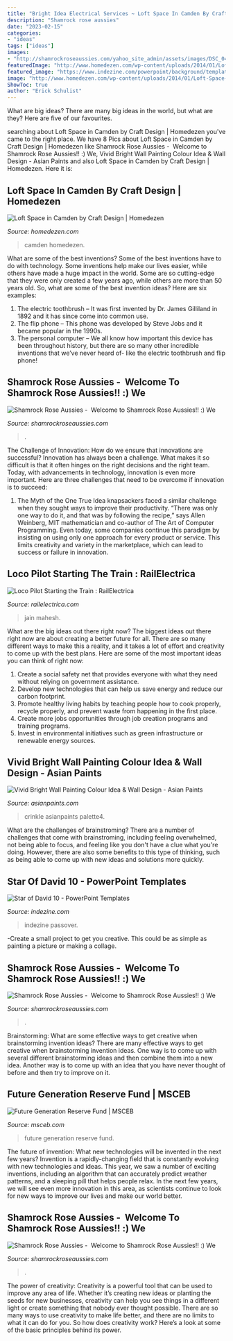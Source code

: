 ```yaml
---
title: "Bright Idea Electrical Services ~ Loft Space In Camden By Craft Design"
description: "Shamrock rose aussies"
date: "2023-02-15"
categories:
- "ideas"
tags: ["ideas"]
images:
- "http://shamrockroseaussies.com/yahoo_site_admin/assets/images/DSC_0433.265234316_std.JPG"
featuredImage: "http://www.homedezen.com/wp-content/uploads/2014/01/Loft-Space-in-Camden-by-Craft-Design-08.jpg"
featured_image: "https://www.indezine.com/powerpoint/background/templates/t_ind_3872a.jpg"
image: "http://www.homedezen.com/wp-content/uploads/2014/01/Loft-Space-in-Camden-by-Craft-Design-08.jpg"
ShowToc: true
author: "Erick Schulist"
---
```



What are big ideas?
There are many big ideas in the world, but what are they? Here are five of our favourites.

	

		
searching about Loft Space in Camden by Craft Design | Homedezen you've came to the right place. We have 8 Pics about Loft Space in Camden by Craft Design | Homedezen like Shamrock Rose Aussies - ﻿﻿﻿ Welcome to Shamrock Rose Aussies!! :) We, Vivid Bright Wall Painting Colour Idea &amp; Wall Design - Asian Paints and also Loft Space in Camden by Craft Design | Homedezen. Here it is:
		
    
## Loft Space In Camden By Craft Design | Homedezen

<img loading=lazy src="http://www.homedezen.com/wp-content/uploads/2014/01/Loft-Space-in-Camden-by-Craft-Design-08.jpg" onerror="this.onerror=null;this.src='https://tse1.mm.bing.net/th?id=OIP.BoIrX3wEeuTkXkF3h_8qjAHaFn&amp;pid=15.1';" alt="Loft Space in Camden by Craft Design | Homedezen">

_Source: homedezen.com_

>camden homedezen. 

	

What are some of the best inventions?
Some of the best inventions have to do with technology. Some inventions help make our lives easier, while others have made a huge impact in the world. Some are so cutting-edge that they were only created a few years ago, while others are more than 50 years old. So, what are some of the best invention ideas? Here are six examples: 
1) The electric toothbrush – It was first invented by Dr. James Gilliland in 1892 and it has since come into common use.
2) The flip phone – This phone was developed by Steve Jobs and it became popular in the 1990s.
3) The personal computer – We all know how important this device has been throughout history, but there are so many other incredible inventions that we’ve never heard of- like the electric toothbrush and flip phone!

    
## Shamrock Rose Aussies - ﻿﻿﻿ Welcome To Shamrock Rose Aussies!! :) We

<img loading=lazy src="http://shamrockroseaussies.com/yahoo_site_admin/assets/images/DSC_0061.262180039_std.JPG" onerror="this.onerror=null;this.src='https://tse4.mm.bing.net/th?id=OIP.F8ke_kyOo-K187VSgFiNLQHaFR&amp;pid=15.1';" alt="Shamrock Rose Aussies - ﻿﻿﻿ Welcome to Shamrock Rose Aussies!! :) We">

_Source: shamrockroseaussies.com_

>. 

	

The Challenge of Innovation: How do we ensure that innovations are successful?
Innovation has always been a challenge. What makes it so difficult is that it often hinges on the right decisions and the right team. Today, with advancements in technology, innovation is even more important. Here are three challenges that need to be overcome if innovation is to succeed:
1. The Myth of the One True Idea
 knapsackers faced a similar challenge when they sought ways to improve their productivity. “There was only one way to do it, and that was by following the recipe,” says Allen Weinberg, MIT mathematician and co-author of The Art of Computer Programming. Even today, some companies continue this paradigm by insisting on using only one approach for every product or service. This limits creativity and variety in the marketplace, which can lead to success or failure in innovation.


    
## Loco Pilot Starting The Train : RailElectrica

<img loading=lazy src="https://www.railelectrica.com/wp-content/uploads/2013/09/Loco-Pilot-Starting-the-Train-800x450.jpg" onerror="this.onerror=null;this.src='https://tse2.mm.bing.net/th?id=OIP.QgmTF5FUia20Ld8lClU-jAHaEK&amp;pid=15.1';" alt="Loco Pilot Starting the Train : RailElectrica">

_Source: railelectrica.com_

>jain mahesh. 

	

What are the big ideas out there right now?
The biggest ideas out there right now are about creating a better future for all. There are so many different ways to make this a reality, and it takes a lot of effort and creativity to come up with the best plans. Here are some of the most important ideas you can think of right now:
1. Create a social safety net that provides everyone with what they need without relying on government assistance.
2. Develop new technologies that can help us save energy and reduce our carbon footprint. 
3. Promote healthy living habits by teaching people how to cook properly, recycle properly, and prevent waste from happening in the first place. 
4. Create more jobs opportunities through job creation programs and training programs. 
5. Invest in environmental initiatives such as green infrastructure or renewable energy sources.

    
## Vivid Bright Wall Painting Colour Idea &amp; Wall Design - Asian Paints

<img loading=lazy src="https://www.asianpaints.com/content/dam/asian_paints/idea-gallery/vivid-bright-palette4-asian-paints.png" onerror="this.onerror=null;this.src='https://tse2.mm.bing.net/th?id=OIP.va0ht627mR8ofKbNb9i47gHaFA&amp;pid=15.1';" alt="Vivid Bright Wall Painting Colour Idea &amp; Wall Design - Asian Paints">

_Source: asianpaints.com_

>crinkle asianpaints palette4. 

	

What are the challenges of brainstroming?
There are a number of challenges that come with brainstroming, including feeling overwhelmed, not being able to focus, and feeling like you don't have a clue what you're doing. However, there are also some benefits to this type of thinking, such as being able to come up with new ideas and solutions more quickly.

    
## Star Of David 10 - PowerPoint Templates

<img loading=lazy src="https://www.indezine.com/powerpoint/background/templates/t_ind_3872a.jpg" onerror="this.onerror=null;this.src='https://tse3.mm.bing.net/th?id=OIP.L6X2DqzwcjJ9id8qL-FrXAAAAA&amp;pid=15.1';" alt="Star of David 10 - PowerPoint Templates">

_Source: indezine.com_

>indezine passover. 

	

-Create a small project to get you creative. This could be as simple as painting a picture or making a collage. 

    
## Shamrock Rose Aussies - ﻿﻿﻿ Welcome To Shamrock Rose Aussies!! :) We

<img loading=lazy src="http://shamrockroseaussies.com/yahoo_site_admin/assets/images/DSC_0289.95232924_std.jpg" onerror="this.onerror=null;this.src='https://tse3.mm.bing.net/th?id=OIP.z9znbskWlxOMTlFL4y3l4AHaF3&amp;pid=15.1';" alt="Shamrock Rose Aussies - ﻿﻿﻿ Welcome to Shamrock Rose Aussies!! :) We">

_Source: shamrockroseaussies.com_

>. 

	

Brainstorming: What are some effective ways to get creative when brainstorming invention ideas?
There are many effective ways to get creative when brainstorming invention ideas. One way is to come up with several different brainstorming ideas and then combine them into a new idea. Another way is to come up with an idea that you have never thought of before and then try to improve on it.

    
## Future Generation Reserve Fund | MSCEB

<img loading=lazy src="https://www.msceb.com/wp-content/uploads/2020/10/FGRF-1Q.jpg" onerror="this.onerror=null;this.src='https://tse4.mm.bing.net/th?id=OIP.xYnh8KOt8lmwwj53TK-3mQHaKW&amp;pid=15.1';" alt="Future Generation Reserve Fund | MSCEB">

_Source: msceb.com_

>future generation reserve fund. 

	

The future of invention: What new technologies will be invented in the next few years?
Invention is a rapidly-changing field that is constantly evolving with new technologies and ideas. This year, we saw a number of exciting inventions, including an algorithm that can accurately predict weather patterns, and a sleeping pill that helps people relax. In the next few years, we will see even more innovation in this area, as scientists continue to look for new ways to improve our lives and make our world better.

    
## Shamrock Rose Aussies - ﻿﻿﻿ Welcome To Shamrock Rose Aussies!! :) We

<img loading=lazy src="http://shamrockroseaussies.com/yahoo_site_admin/assets/images/DSC_0433.265234316_std.JPG" onerror="this.onerror=null;this.src='https://tse2.mm.bing.net/th?id=OIP.RsEh87HBiENrE9pefcF3VgHaGM&amp;pid=15.1';" alt="Shamrock Rose Aussies - ﻿﻿﻿ Welcome to Shamrock Rose Aussies!! :) We">

_Source: shamrockroseaussies.com_

>. 

	

The power of creativity:
Creativity is a powerful tool that can be used to improve any area of life. Whether it’s creating new ideas or planting the seeds for new businesses, creativity can help you see things in a different light or create something that nobody ever thought possible. There are so many ways to use creativity to make life better, and there are no limits to what it can do for you. So how does creativity work? Here’s a look at some of the basic principles behind its power.

